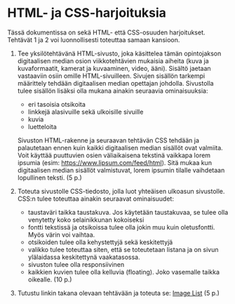 # HTML- ja CSS-harjoituksia

Tässä dokumentissa on sekä HTML- että CSS-osuuden harjoitukset. Tehtävät 1 ja 2 voi luonnollisesti toteuttaa samaan kansioon.

1. Tee yksilötehtävänä HTML-sivusto, joka käsittelea tämän opintojakson digitaalisen median osion viikkotehtävien mukaisia aiheita (kuva ja kuvaformaatit, kamerat ja kuvaaminen, video, ääni). Sisältö jaetaan vastaaviin osiin omille HTML-sivuilleen. Sivujen sisällön tarkempi määrittely tehdään digitaalisen median opettajan johdolla. Sivustolla tulee sisällön lisäksi olla mukana ainakin seuraavia ominaisuuksia:

    - eri tasoisia otsikoita
    - linkkejä alasivuille sekä ulkoisille sivuille
    - kuvia
    - luetteloita

    Sivuston HTML-rakenne ja seuraavan tehtävän CSS tehdään ja palautetaan ennen kuin kaikki digitaalisen median sisällöt ovat valmiita. Voit käyttää puuttuvien osien väliaikaisena tekstinä vaikkapa lorem ipsumia (esim: https://www.lipsum.com/feed/html). Sitä mukaa kun  digitaalisen median sisällöt valmistuvat, lorem ipsumin tilalle vaihdetaan lopullinen teksti. (5 p.)

2. Toteuta sivustolle CSS-tiedosto, jolla luot yhteäisen ulkoasun sivustolle. CSS:n tulee toteuttaa ainakin seuraavat ominaisuudet:

    - taustaväri taikka taustakuva. Jos käytetään taustakuvaa, se tulee olla venytetty koko selainikkunan kokoiseksi
    - fontti tekstissä ja otsikoissa tulee olla jokin muu kuin oletusfontti. Myös värin voi vaihtaa.
    - otsikoiden tulee olla kehystettyjä sekä keskitettyjä
    - valikko tulee toteuttaa siten, että se toteutetaan listana ja on sivun ylälaidassa keskitettynä vaakatasossa.
    - sivuston tulee olla responsiivinen
    - kaikkien kuvien tulee olla kelluvia (floating). Joko vasemalle taikka oikealle. (10 p.)

3. Tutustu linkin takana olevaan tehtävään ja toteuta se: [Image List](https://github.com/ilkkamtk/imageList) (5 p.)
